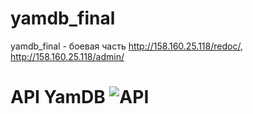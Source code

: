 # yamdb_final
yamdb_final - боевая часть http://158.160.25.118/redoc/, http://158.160.25.118/admin/

# API YamDB ![API](https://github.com/solydus/yamdb_final/actions/workflows/yamdb_workflow.yml/badge.svg)
